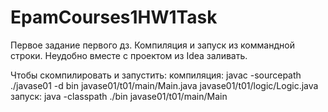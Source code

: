 # EpamCourses1HW1Task

Первое задание первого дз. Компиляция и запуск из коммандной строки. Неудобно вместе с проектом из Idea заливать. 

Чтобы скомпилировать и запустить:
компиляция:
	javac -sourcepath ./javase01 -d bin javase01/t01/main/Main.java javase01/t01/logic/Logic.java
запуск:
	java -classpath ./bin javase01/t01/main/Main	

